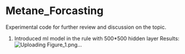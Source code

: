 # Metane_Forcasting
Experimental code for further review and discussion on the topic.
1. Introduced ml model in the rule with 500*500 hidden layer
   Results:
  ![Uploading Figure_1.png…]()

